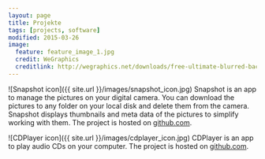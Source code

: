 ```yaml
---
layout: page
title: Projekte
tags: [projects, software]
modified: 2015-03-26
image:
  feature: feature_image_1.jpg
  credit: WeGraphics
  creditlink: http://wegraphics.net/downloads/free-ultimate-blurred-background-pack/
---
```


![Snapshot icon]({{ site.url }}/images/snapshot_icon.jpg) Snapshot is an app to
manage the pictures on your digital camera. You can download the pictures to any
folder on your local disk and delete them from the camera. Snapshot displays thumbnails
and meta data of the pictures to simplify working with them. The project is hosted
on [github.com](https://github.com/schik/snapshot).

![CDPlayer icon]({{ site.url }}/images/cdplayer_icon.jpg) CDPlayer is an app to
play audio CDs on your computer. The project is hosted
on [github.com](https://github.com/schik/snapshot).
